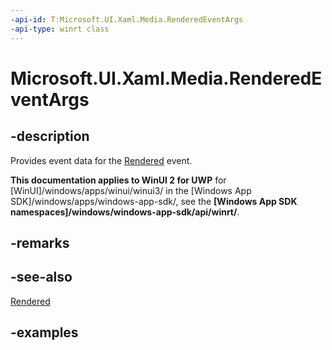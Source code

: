 ```yaml
---
-api-id: T:Microsoft.UI.Xaml.Media.RenderedEventArgs
-api-type: winrt class
---
```


<!-- Class syntax.
public class RenderedEventArgs 
-->

# Microsoft.UI.Xaml.Media.RenderedEventArgs

## -description
Provides event data for the [Rendered](compositiontarget_rendered.md) event.

**This documentation applies to WinUI 2 for UWP** for [WinUI]/windows/apps/winui/winui3/ in the [Windows App SDK]/windows/apps/windows-app-sdk/, see the **[Windows App SDK namespaces]/windows/windows-app-sdk/api/winrt/**.

## -remarks

## -see-also
[Rendered](compositiontarget_rendered.md)

## -examples

